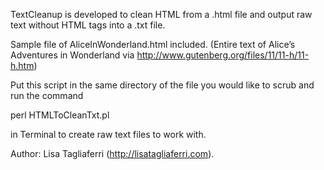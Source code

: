TextCleanup is developed to clean HTML from a .html file and output raw text without HTML tags into a .txt file. 

Sample file of AliceInWonderland.html included.
(Entire text of Alice’s Adventures in Wonderland via http://www.gutenberg.org/files/11/11-h/11-h.htm) 

Put this script in the same directory of the file you would like to scrub and run the command 

perl HTMLToCleanTxt.pl

in Terminal to create raw text files to work with.

Author: Lisa Tagliaferri (http://lisatagliaferri.com).